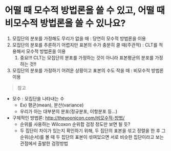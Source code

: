 # 어떨 때 모수적 방법론을 쓸 수 있고, 어떨 때 비모수적 방법론을 쓸 수 있나요?

 1. 모집단의 분포를 가정해도 무리가 없을 때 : 당연히 모수적 방법론을 이용
  2. 모집단의 분포를 추론하기 어렵지만 표본의 수가 충분히 클 때(주관적) : CLT를 적용해서 모수적 방법론을 이용
       1. 중요!!! CLT는 모집단의 분포를 가정하는 것이 아니라 표본평균의 분포를 가정하는 것!!
  3. 모집단의 분포를 가정하기 어려운 상황이고 표본의 수도 작을 때 : 비모수적 방법론 이용

 > 참고

 - 모수 : 모집단을 나타내는 수
     - Ex) 평균(mean), 분산(variance)
     - 우리가 아는 대부분의 분포(정규분포, 이항분포 등...)
 - 구체적인 방법론: http://theyoonicon.com/비모수적-방법/
     - 순위를 사용하는 Wilcoxon 순위합 검정 정도만 보면 될 듯?
     - 두 집단이 차이가 있는지 확인하기 위해, 두 집단의 표본을 섞고 정렬을 한 후 그 순위(순서)를 볼 때 두 집단의 표본이 섞여있으면 서로 비슷한 집단이라고 보는 관점에서 출발한 검정방법

